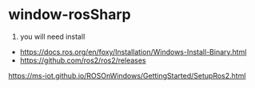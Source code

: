 # window-rosSharp

1. you will need install 
- https://docs.ros.org/en/foxy/Installation/Windows-Install-Binary.html
- https://github.com/ros2/ros2/releases


https://ms-iot.github.io/ROSOnWindows/GettingStarted/SetupRos2.html
